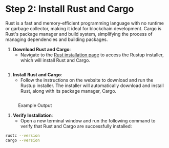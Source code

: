 # Step 2: Install Rust and Cargo

Rust is a fast and memory-efficient programming language with no runtime or garbage collector, making it ideal for blockchain development. Cargo is Rust's package manager and build system, simplifying the process of managing dependencies and building packages.

1. **Download Rust and Cargo**:
   * Navigate to the [Rust installation page](https://www.rust-lang.org/tools/install) to access the Rustup installer, which will install Rust and Cargo.

<figure><img src="https://lh7-us.googleusercontent.com/3WZ-gfkYT9p3p3m8RpKneJ6Ju9BSr_wBO2bWLN28RomnmQxYeJ7nJ7-gY434nSsoGPIsTmZTKrJ3QB5hcTTJyskuPl1dzsukUzf9-JNjRjVJnBuhKqyMuLubxaGojaILSeDy0NLV76GoXNCR1qc9Sg4" alt=""><figcaption></figcaption></figure>

1. **Install Rust and Cargo**:
   * Follow the instructions on the website to download and run the Rustup installer. The installer will automatically download and install Rust, along with its package manager, Cargo.

<figure><img src="https://lh7-us.googleusercontent.com/s3AHAu3xIizSojX5WMd7lMNXWu4qQYlTo0ZjFL6Cr3eAslVigkmfA7ibZQ9Ra6g2kO98yZGdFhQZ6-Ywhmsz6ovo3VXdsHfM1AL5Z0Oa99eYUhMc7RksH1R13Azrt0TVgDvs3gOT5SxvDIKAIeu3ZuI" alt=""><figcaption><p>Example Output</p></figcaption></figure>

1. **Verify Installation**:
   * Open a new terminal window and run the following command to verify that Rust and Cargo are successfully installed:

```bash
rustc --version
cargo --version
```

